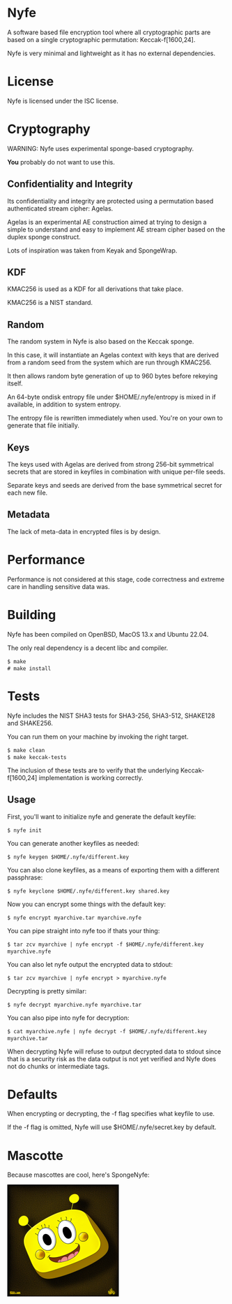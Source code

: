 # Nyfe

A software based file encryption tool where all cryptographic parts
are based on a single cryptographic permutation: Keccak-f[1600,24].

Nyfe is very minimal and lightweight as it has no external dependencies.

# License

Nyfe is licensed under the ISC license.

# Cryptography

WARNING: Nyfe uses experimental sponge-based cryptography.

**You** probably do not want to use this.

## Confidentiality and Integrity

Its confidentiality and integrity are protected using a permutation
based authenticated stream cipher: Agelas.

Agelas is an experimental AE construction aimed at trying to design
a simple to understand and easy to implement AE stream cipher based
on the duplex sponge construct.

Lots of inspiration was taken from Keyak and SpongeWrap.

## KDF

KMAC256 is used as a KDF for all derivations that take place.

KMAC256 is a NIST standard.

## Random

The random system in Nyfe is also based on the Keccak sponge.

In this case, it will instantiate an Agelas context with keys
that are derived from a random seed from the system which are
run through KMAC256.

It then allows random byte generation of up to 960 bytes before
rekeying itself.

An 64-byte ondisk entropy file under $HOME/.nyfe/entropy is mixed
in if available, in addition to system entropy.

The entropy file is rewritten immediately when used.
You're on your own to generate that file initially.

## Keys

The keys used with Agelas are derived from strong 256-bit symmetrical
secrets that are stored in keyfiles in combination with unique per-file seeds.

Separate keys and seeds are derived from the base symmetrical secret
for each new file.

## Metadata

The lack of meta-data in encrypted files is by design.

# Performance

Performance is not considered at this stage, code correctness
and extreme care in handling sensitive data was.

# Building

Nyfe has been compiled on OpenBSD, MacOS 13.x and Ubuntu 22.04.

The only real dependency is a decent libc and compiler.

```
$ make
# make install
```

# Tests

Nyfe includes the NIST SHA3 tests for SHA3-256, SHA3-512,
SHAKE128 and SHAKE256.

You can run them on your machine by invoking the right target.

```
$ make clean
$ make keccak-tests
```

The inclusion of these tests are to verify that the underlying
Keccak-f[1600,24] implementation is working correctly.

Usage
-----

First, you'll want to initialize nyfe and generate the default keyfile:

```
$ nyfe init
```

You can generate another keyfiles as needed:

```
$ nyfe keygen $HOME/.nyfe/different.key
```

You can also clone keyfiles, as a means of exporting them with
a different passphrase:


```
$ nyfe keyclone $HOME/.nyfe/different.key shared.key
```

Now you can encrypt some things with the default key:

```
$ nyfe encrypt myarchive.tar myarchive.nyfe
```

You can pipe straight into nyfe too if thats your thing:

```
$ tar zcv myarchive | nyfe encrypt -f $HOME/.nyfe/different.key myarchive.nyfe
```

You can also let nyfe output the encrypted data to stdout:

```
$ tar zcv myarchive | nyfe encrypt > myarchive.nyfe
```

Decrypting is pretty similar:

```
$ nyfe decrypt myarchive.nyfe myarchive.tar
```

You can also pipe into nyfe for decryption:

```
$ cat myarchive.nyfe | nyfe decrypt -f $HOME/.nyfe/different.key myarchive.tar
```

When decrypting Nyfe will refuse to output decrypted data to stdout since
that is a security risk as the data output is not yet verified and Nyfe does
not do chunks or intermediate tags.

# Defaults

When encrypting or decrypting, the -f flag specifies what keyfile to use.

If the -f flag is omitted, Nyfe will use $HOME/.nyfe/secret.key by default.

# Mascotte

Because mascottes are cool, here's SpongeNyfe:

<img src="logo.png" alt="Nyfe" width="256px" />
